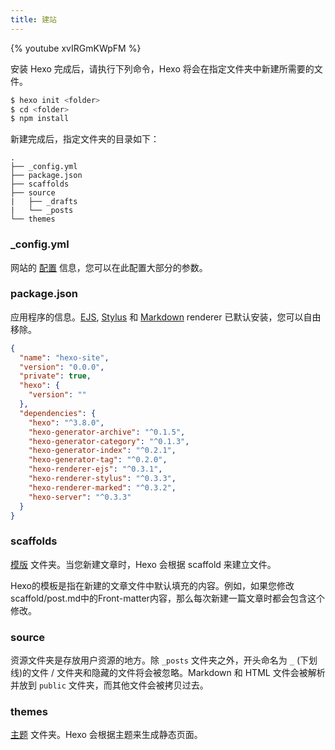 ```yaml
---
title: 建站
---
```


{% youtube xvIRGmKWpFM %}

安装 Hexo 完成后，请执行下列命令，Hexo 将会在指定文件夹中新建所需要的文件。

``` bash
$ hexo init <folder>
$ cd <folder>
$ npm install
```

新建完成后，指定文件夹的目录如下：

``` plain
.
├── _config.yml
├── package.json
├── scaffolds
├── source
|   ├── _drafts
|   └── _posts
└── themes
```

### _config.yml

网站的 [配置](configuration.html) 信息，您可以在此配置大部分的参数。

### package.json

应用程序的信息。[EJS](https://ejs.co/), [Stylus](http://learnboost.github.io/stylus/) 和 [Markdown](http://daringfireball.net/projects/markdown/) renderer 已默认安装，您可以自由移除。

``` json package.json
{
  "name": "hexo-site",
  "version": "0.0.0",
  "private": true,
  "hexo": {
    "version": ""
  },
  "dependencies": {
    "hexo": "^3.8.0",
    "hexo-generator-archive": "^0.1.5",
    "hexo-generator-category": "^0.1.3",
    "hexo-generator-index": "^0.2.1",
    "hexo-generator-tag": "^0.2.0",
    "hexo-renderer-ejs": "^0.3.1",
    "hexo-renderer-stylus": "^0.3.3",
    "hexo-renderer-marked": "^0.3.2",
    "hexo-server": "^0.3.3"
  }
}
```

### scaffolds

[模版](writing.html) 文件夹。当您新建文章时，Hexo 会根据 scaffold 来建立文件。

Hexo的模板是指在新建的文章文件中默认填充的内容。例如，如果您修改scaffold/post.md中的Front-matter内容，那么每次新建一篇文章时都会包含这个修改。

### source

资源文件夹是存放用户资源的地方。除 `_posts` 文件夹之外，开头命名为 `_` (下划线)的文件 / 文件夹和隐藏的文件将会被忽略。Markdown 和 HTML 文件会被解析并放到 `public` 文件夹，而其他文件会被拷贝过去。

### themes

[主题](themes.html) 文件夹。Hexo 会根据主题来生成静态页面。
